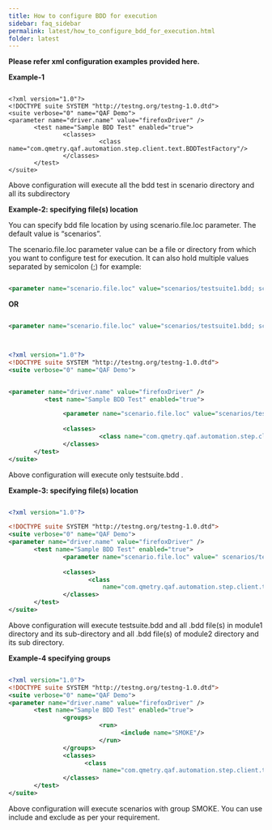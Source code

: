 ```yaml
---
title: How to configure BDD for execution
sidebar: faq_sidebar
permalink: latest/how_to_configure_bdd_for_execution.html
folder: latest
---
```


**Please refer xml configuration examples provided here.**

**Example-1**

```xmls

<?xml version="1.0"?>
<!DOCTYPE suite SYSTEM "http://testng.org/testng-1.0.dtd">
<suite verbose="0" name="QAF Demo">
<parameter name="driver.name" value="firefoxDriver" />
       <test name="Sample BDD Test" enabled="true">
               <classes>
                         <class name="com.qmetry.qaf.automation.step.client.text.BDDTestFactory"/>
               </classes>
       </test>
</suite>

```

Above configuration will execute all the bdd test in scenario directory and all its subdirectory

**Example-2: specifying file(s) location**

You can specify bdd file location by using scenario.file.loc parameter. The default value is “scenarios”.

The scenario.file.loc parameter value can be a file or directory from which you want to configure test for execution. It can also hold multiple values separated by semicolon (;) for example:

```xml

<parameter name="scenario.file.loc" value="scenarios/testsuite1.bdd; scenarios/testsuite2.bdd "/>

```

**OR**

```xml

<parameter name="scenario.file.loc" value="scenarios/testsuite1.bdd; scenarios/module1; scenarios/module2"/>

```

```xml


<?xml version="1.0"?>
<!DOCTYPE suite SYSTEM "http://testng.org/testng-1.0.dtd">
<suite verbose="0" name="QAF Demo">


<parameter name="driver.name" value="firefoxDriver" />
          <test name="Sample BDD Test" enabled="true">

               <parameter name="scenario.file.loc" value="scenarios/testsuite.bdd"/>
              
               <classes>
                         <class name="com.qmetry.qaf.automation.step.client.text.BDDTestFactory"/>
               </classes>
       </test>
</suite>

```

Above configuration will execute only testsuite.bdd .

**Example-3: specifying file(s) location**

```xml

<?xml version="1.0"?>

<!DOCTYPE suite SYSTEM "http://testng.org/testng-1.0.dtd">
<suite verbose="0" name="QAF Demo">
<parameter name="driver.name" value="firefoxDriver" />
       <test name="Sample BDD Test" enabled="true">
               <parameter name="scenario.file.loc" value=" scenarios/testsuite1.bdd; scenarios/module1; scenarios/module2"/>
              
               <classes>
                      <class
                          name="com.qmetry.qaf.automation.step.client.text.BDDTestFactory"/>
               </classes>
       </test>
</suite>

```
 

Above configuration will execute testsuite.bdd and all .bdd file(s) in module1 directory and its sub-directory and all .bdd file(s) of module2 directory and its sub directory.

**Example-4 specifying groups**

```xml

<?xml version="1.0"?>
<!DOCTYPE suite SYSTEM "http://testng.org/testng-1.0.dtd">
<suite verbose="0" name="QAF Demo">
<parameter name="driver.name" value="firefoxDriver" />
       <test name="Sample BDD Test" enabled="true">
               <groups>
                         <run>
                               <include name="SMOKE"/>
                         </run>
               </groups>
               <classes>
                     <class
                          name="com.qmetry.qaf.automation.step.client.text.BDDTestFactory"/>
               </classes>
       </test>
</suite>

```

Above configuration will execute scenarios with group SMOKE. You can use include and exclude as per your requirement.
